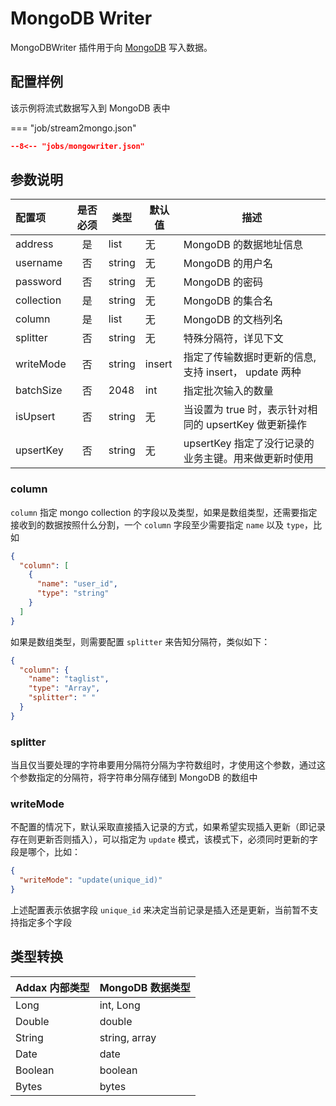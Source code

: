 # MongoDB Writer

MongoDBWriter 插件用于向 [MongoDB](https://mongodb.com) 写入数据。

## 配置样例

该示例将流式数据写入到 MongoDB 表中

=== "job/stream2mongo.json"

```json
--8<-- "jobs/mongowriter.json"
```

## 参数说明

| 配置项     | 是否必须 | 类型   | 默认值 | 描述                                                  |
| :--------- | :------: | ------ | ------ | ----------------------------------------------------- |
| address    |    是    | list   | 无     | MongoDB 的数据地址信息                                |
| username   |    否    | string | 无     | MongoDB 的用户名                                      |
| password   |    否    | string | 无     | MongoDB 的密码                                        |
| collection |    是    | string | 无     | MongoDB 的集合名                                      |
| column     |    是    | list   | 无     | MongoDB 的文档列名                                    |
| splitter   |    否    | string | 无     | 特殊分隔符，详见下文                                  |
| writeMode  |    否    | string | insert | 指定了传输数据时更新的信息,支持 insert， update 两种  |
| batchSize  |    否    | 2048   | int    | 指定批次输入的数量                                    |
| isUpsert   |    否    | string | 无     | 当设置为 true 时，表示针对相同的 upsertKey 做更新操作 |
| upsertKey  |    否    | string | 无     | upsertKey 指定了没行记录的业务主键。用来做更新时使用  |

### column

`column` 指定 mongo collection 的字段以及类型，如果是数组类型，还需要指定接收到的数据按照什么分割，一个 `column` 字段至少需要指定 `name` 以及 `type`，比如

```json
{
  "column": [
    {
      "name": "user_id",
      "type": "string"
    }
  ]
}
```

如果是数组类型，则需要配置 `splitter` 来告知分隔符，类似如下：

```json
{
  "column": {
    "name": "taglist",
    "type": "Array",
    "splitter": " "
  }
}
```

### splitter

当且仅当要处理的字符串要用分隔符分隔为字符数组时，才使用这个参数，通过这个参数指定的分隔符，将字符串分隔存储到 MongoDB 的数组中

### writeMode

不配置的情况下，默认采取直接插入记录的方式，如果希望实现插入更新（即记录存在则更新否则插入），可以指定为 `update` 模式，该模式下，必须同时更新的字段是哪个，比如：

```json
{
  "writeMode": "update(unique_id)"
}
```

上述配置表示依据字段 `unique_id` 来决定当前记录是插入还是更新，当前暂不支持指定多个字段

## 类型转换

| Addax 内部类型 | MongoDB 数据类型 |
| -------------- | ---------------- |
| Long           | int, Long        |
| Double         | double           |
| String         | string, array    |
| Date           | date             |
| Boolean        | boolean          |
| Bytes          | bytes            |
